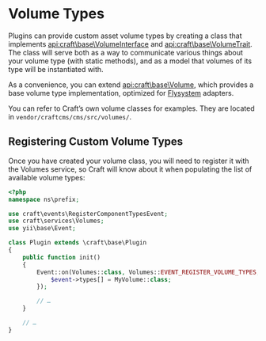 # Volume Types

Plugins can provide custom asset volume types by creating a class that implements <api:craft\base\VolumeInterface> and <api:craft\base\VolumeTrait>. The class will serve both as a way to communicate various things about your volume type (with static methods), and as a model that volumes of its type will be instantiated with.

As a convenience, you can extend <api:craft\base\Volume>, which provides a base volume type implementation, optimized for [Flysystem](https://flysystem.thephpleague.com/) adapters.

You can refer to Craft’s own volume classes for examples. They are located in `vendor/craftcms/cms/src/volumes/`.

## Registering Custom Volume Types

Once you have created your volume class, you will need to register it with the Volumes service, so Craft will know about it when populating the list of available volume types:

```php
<?php
namespace ns\prefix;

use craft\events\RegisterComponentTypesEvent;
use craft\services\Volumes;
use yii\base\Event;

class Plugin extends \craft\base\Plugin
{
    public function init()
    {
        Event::on(Volumes::class, Volumes::EVENT_REGISTER_VOLUME_TYPES, function(RegisterComponentTypesEvent $event) {
            $event->types[] = MyVolume::class;
        });

        // …
    }

    // …
}
```
